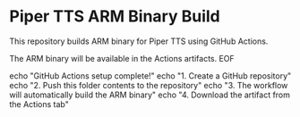 # Piper TTS ARM Binary Build

This repository builds ARM binary for Piper TTS using GitHub Actions.

The ARM binary will be available in the Actions artifacts.
EOF

echo "GitHub Actions setup complete!"
echo "1. Create a GitHub repository"
echo "2. Push this folder contents to the repository"
echo "3. The workflow will automatically build the ARM binary"
echo "4. Download the artifact from the Actions tab"
